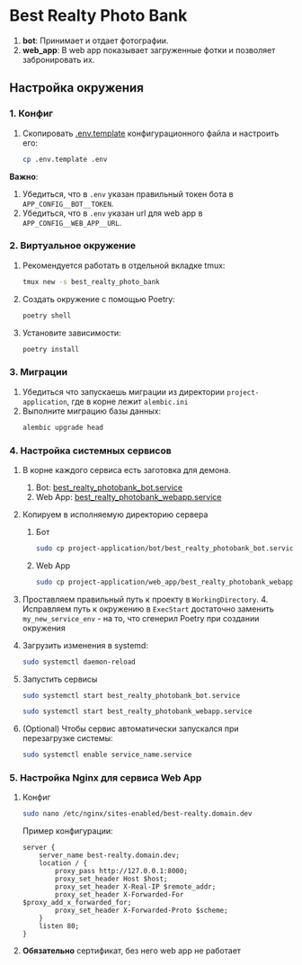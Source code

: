 # Best Realty Photo Bank

1. **bot**: Принимает и отдает фотографии.
2. **web_app**: В web app показывает загруженные фотки и позволяет забронировать их.


## Настройка окружения

### 1. Конфиг
1. Скопировать [.env.template](project-application/.env.template) конфигурационного файла и настроить его:
    ```bash 
    cp .env.template .env
    ```

**Важно**: 
1. Убедиться, что в `.env` указан правильный токен бота в `APP_CONFIG__BOT__TOKEN`.
2. Убедиться, что в `.env` указан url для web app в `APP_CONFIG__WEB_APP__URL`.


### 2. Виртуальное окружение
1. Рекомендуется работать в отдельной вкладке tmux:
    ```bash
    tmux new -s best_realty_photo_bank
    ```
2. Создать окружение с помощью Poetry:
    ```bash
    poetry shell
    ```
3. Установите зависимости:
    ```bash
    poetry install
    ```

### 3. Миграции
1. Убедиться что запускаешь миграции из директории `project-application`, где в корне лежит `alembic.ini`
2. Выполните миграцию базы данных:
    ```bash
    alembic upgrade head
    ```

### 4. Настройка системных сервисов
1. В корне каждого сервиса есть заготовка для демона.
   1. Bot: [best_realty_photobank_bot.service](project-application/bot/best_realty_photobank_bot.service)
   2. Web App: [best_realty_photobank_webapp.service](project-application/web_app/best_realty_photobank_webapp.service)

2. Копируем в исполняемую директорию сервера
    1. Бот
        ```bash 
        sudo cp project-application/bot/best_realty_photobank_bot.service /etc/systemd/system/best_realty_photobank_bot.service
        ```
    2. Web App 
        ```bash 
        sudo cp project-application/web_app/best_realty_photobank_webapp.service /etc/systemd/system/best_realty_photobank_webapp.service
        ```

3. Проставляем правильный путь к проекту в `WorkingDirectory`.
   4. Исправляем путь к окружению в `ExecStart` достаточно заменить `my_new_service_env` - на то, что сгенерил Poetry при создании окружения

5. Загрузить изменения в systemd:
    ```bash
    sudo systemctl daemon-reload
    ```
6. Запустить сервисы
    ```bash
    sudo systemctl start best_realty_photobank_bot.service
    ```
    ```bash
    sudo systemctl start best_realty_photobank_webapp.service
    ```
7. (Optional) Чтобы сервис автоматически запускался при перезагрузке системы:
    ```bash
    sudo systemctl enable service_name.service
    ```

### 5. Настройка Nginx для сервиса Web App
1. Конфиг
    ```bash
    sudo nano /etc/nginx/sites-enabled/best-realty.domain.dev
    ```
    Пример конфигурации:
    ```nginx
    server {
        server_name best-realty.domain.dev;
        location / {
            proxy_pass http://127.0.0.1:8000;
            proxy_set_header Host $host;
            proxy_set_header X-Real-IP $remote_addr;
            proxy_set_header X-Forwarded-For $proxy_add_x_forwarded_for;
            proxy_set_header X-Forwarded-Proto $scheme;
        }
        listen 80;
    }
    ```
2. **Обязательно** сертификат, без него web app не работает

